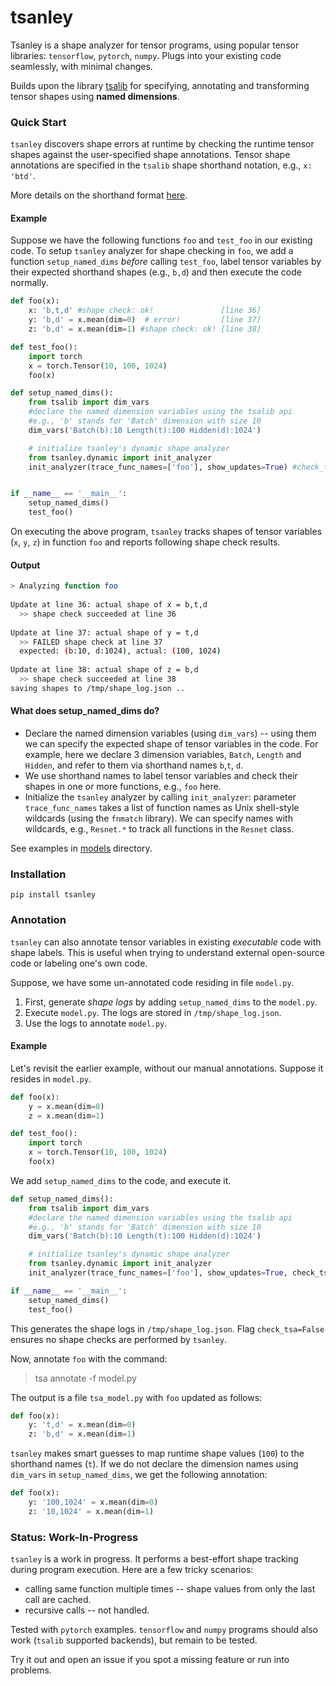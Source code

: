 # tsanley 

Tsanley is a shape analyzer for tensor programs, using popular tensor libraries: `tensorflow`, `pytorch`, `numpy`. Plugs into your existing code seamlessly, with minimal changes.

Builds upon the library [tsalib](https://github.com/ofnote/tsalib) for specifying, annotating and transforming tensor shapes using **named dimensions**.

### Quick Start

`tsanley` discovers shape errors at runtime by checking the runtime tensor shapes against the user-specified shape annotations. Tensor shape annotations are specified in the `tsalib` shape shorthand notation, e.g., `x: 'btd'`.

More details on the shorthand format [here](https://github.com/ofnote/tsalib/blob/master/notebooks/shorthand.md).

#### Example

Suppose we have the following functions `foo` and `test_foo` in our existing code. To setup `tsanley` analyzer for shape checking in `foo`, we add a function `setup_named_dims` *before* calling `test_foo`, label tensor variables by their expected shorthand shapes (e.g., `b,d`) and then execute the code normally.


```python
def foo(x):
    x: 'b,t,d' #shape check: ok!               [line 36]
    y: 'b,d' = x.mean(dim=0)  # error!         [line 37]
    z: 'b,d' = x.mean(dim=1) #shape check: ok! [line 38]

def test_foo():
    import torch
    x = torch.Tensor(10, 100, 1024)
    foo(x)

def setup_named_dims():
    from tsalib import dim_vars
    #declare the named dimension variables using the tsalib api
    #e.g., 'b' stands for 'Batch' dimension with size 10
    dim_vars('Batch(b):10 Length(t):100 Hidden(d):1024')

    # initialize tsanley's dynamic shape analyzer
    from tsanley.dynamic import init_analyzer
    init_analyzer(trace_func_names=['foo'], show_updates=True) #check_tsa=True, debug=False


if __name__ == '__main__': 
    setup_named_dims()
    test_foo()
```

On executing the above program, `tsanley` tracks shapes of tensor variables (`x`, `y`, `z`) in function `foo` and reports following shape check results.

#### Output

```bash
> Analyzing function foo 
  
Update at line 36: actual shape of x = b,t,d 
  >> shape check succeeded at line 36 
  
Update at line 37: actual shape of y = t,d 
  >> FAILED shape check at line 37 
  expected: (b:10, d:1024), actual: (100, 1024) 
  
Update at line 38: actual shape of z = b,d 
  >> shape check succeeded at line 38 
saving shapes to /tmp/shape_log.json ..
```

#### What does setup_named_dims do?

- Declare the named dimension variables (using `dim_vars`) -- using them we can specify the expected shape of tensor variables in the code. For example, here we declare 3 dimension variables, `Batch`, `Length` and `Hidden`, and refer to them via shorthand names `b`,`t`, `d`. 
- We use shorthand names to label tensor variables and check their shapes in one or more functions, e.g., `foo` here.
- Initialize the `tsanley` analyzer by calling `init_analyzer`: parameter `trace_func_names` takes a list of function names as Unix shell-style wildcards (using the `fnmatch` library). We can specify names with wildcards, e.g., `Resnet.*` to track all functions in the `Resnet` class.

See examples in [models](models/) directory.

### Installation

```
pip install tsanley
```

### Annotation

`tsanley` can also annotate tensor variables in existing *executable* code with shape labels. This is useful when trying to understand external open-source code or labeling one's own code.

Suppose, we have some un-annotated code residing in file `model.py`.

1. First, generate *shape logs* by adding `setup_named_dims` to the `model.py`.
2. Execute `model.py`. The logs are stored in `/tmp/shape_log.json`.
2. Use the logs to annotate `model.py`.

#### Example
Let's revisit the earlier example, without our manual annotations. Suppose it resides in `model.py`.

```python
def foo(x):
    y = x.mean(dim=0) 
    z = x.mean(dim=1) 

def test_foo():
    import torch
    x = torch.Tensor(10, 100, 1024)
    foo(x)
```

We add `setup_named_dims` to the code, and execute it.

```python
def setup_named_dims():
    from tsalib import dim_vars
    #declare the named dimension variables using the tsalib api
    #e.g., 'b' stands for 'Batch' dimension with size 10
    dim_vars('Batch(b):10 Length(t):100 Hidden(d):1024')

    # initialize tsanley's dynamic shape analyzer
    from tsanley.dynamic import init_analyzer
    init_analyzer(trace_func_names=['foo'], show_updates=True, check_tsa=False) # debug=False

if __name__ == '__main__': 
    setup_named_dims()
    test_foo()
```

This generates the shape logs in `/tmp/shape_log.json`. Flag `check_tsa=False` ensures no shape checks are performed by `tsanley`.

Now, annotate `foo` with the command:

> tsa annotate -f model.py

The output is a file `tsa_model.py` with `foo` updated as follows:

```python
def foo(x):
    y: 't,d' = x.mean(dim=0) 
    z: 'b,d' = x.mean(dim=1) 
```

`tsanley` makes smart guesses to map runtime shape values (`100`) to the shorthand names (`t`). If we do not declare the dimension names using `dim_vars` in `setup_named_dims`, we get the following annotation:

```python
def foo(x):
    y: '100,1024' = x.mean(dim=0) 
    z: '10,1024' = x.mean(dim=1) 
```


### Status: Work-In-Progress

`tsanley` is a work in progress. It performs a best-effort shape tracking during program execution. Here are a few tricky scenarios:

- calling same function multiple times -- shape values from only the last call are cached.
- recursive calls -- not handled.

Tested with `pytorch` examples. `tensorflow` and `numpy` programs should also work (`tsalib` supported backends), but remain to be tested.

Try it out and open an issue if you spot a missing feature or run into problems.


